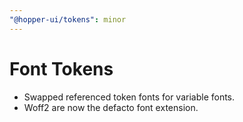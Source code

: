 ```yaml
---
"@hopper-ui/tokens": minor
---
```


# Font Tokens

- Swapped referenced token fonts for variable fonts.
- Woff2 are now the defacto font extension.

